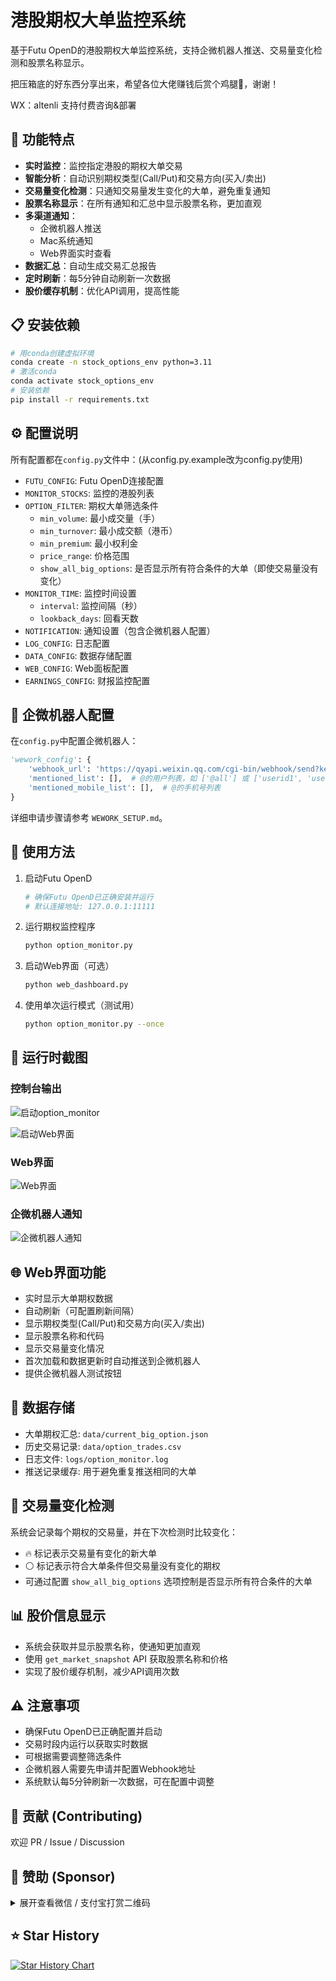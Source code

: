 # 港股期权大单监控系统

基于Futu OpenD的港股期权大单监控系统，支持企微机器人推送、交易量变化检测和股票名称显示。

把压箱底的好东西分享出来，希望各位大佬赚钱后赏个鸡腿🍗，谢谢！

WX：altenli   支持付费咨询&部署

## 🚀 功能特点

- **实时监控**：监控指定港股的期权大单交易
- **智能分析**：自动识别期权类型(Call/Put)和交易方向(买入/卖出)
- **交易量变化检测**：只通知交易量发生变化的大单，避免重复通知
- **股票名称显示**：在所有通知和汇总中显示股票名称，更加直观
- **多渠道通知**：
  - 企微机器人推送
  - Mac系统通知
  - Web界面实时查看
- **数据汇总**：自动生成交易汇总报告
- **定时刷新**：每5分钟自动刷新一次数据
- **股价缓存机制**：优化API调用，提高性能

## 📋 安装依赖

```bash
# 用conda创建虚拟环境
conda create -n stock_options_env python=3.11
# 激活conda
conda activate stock_options_env
# 安装依赖
pip install -r requirements.txt
```

## ⚙️ 配置说明

所有配置都在`config.py`文件中：(从config.py.example改为config.py使用)

- `FUTU_CONFIG`: Futu OpenD连接配置
- `MONITOR_STOCKS`: 监控的港股列表
- `OPTION_FILTER`: 期权大单筛选条件
  - `min_volume`: 最小成交量（手）
  - `min_turnover`: 最小成交额（港币）
  - `min_premium`: 最小权利金
  - `price_range`: 价格范围
  - `show_all_big_options`: 是否显示所有符合条件的大单（即使交易量没有变化）
- `MONITOR_TIME`: 监控时间设置
  - `interval`: 监控间隔（秒）
  - `lookback_days`: 回看天数
- `NOTIFICATION`: 通知设置（包含企微机器人配置）
- `LOG_CONFIG`: 日志配置
- `DATA_CONFIG`: 数据存储配置
- `WEB_CONFIG`: Web面板配置
- `EARNINGS_CONFIG`: 财报监控配置

## 🔧 企微机器人配置

在`config.py`中配置企微机器人：

```python
'wework_config': {
    'webhook_url': 'https://qyapi.weixin.qq.com/cgi-bin/webhook/send?key=xxxxxxxx',  # 企微机器人webhook地址
    'mentioned_list': [],  # @的用户列表，如 ['@all'] 或 ['userid1', 'userid2']
    'mentioned_mobile_list': [],  # @的手机号列表
}
```

详细申请步骤请参考 `WEWORK_SETUP.md`。

## 📱 使用方法

1. 启动Futu OpenD
   ```bash
   # 确保Futu OpenD已正确安装并运行
   # 默认连接地址: 127.0.0.1:11111
   ```

2. 运行期权监控程序
   ```bash
   python option_monitor.py
   ```



3. 启动Web界面（可选）
   ```bash
   python web_dashboard.py
   ```

4. 使用单次运行模式（测试用）
   ```bash
   python option_monitor.py --once
   ```

## 📸 运行时截图

### 控制台输出
![启动option_monitor](screenshots/console_output2.png)

![启动Web界面](screenshots/console_output.png)

### Web界面
![Web界面](screenshots/web_dashboard.png)

### 企微机器人通知
![企微机器人通知](screenshots/wework_notification.png)


## 🌐 Web界面功能

- 实时显示大单期权数据
- 自动刷新（可配置刷新间隔）
- 显示期权类型(Call/Put)和交易方向(买入/卖出)
- 显示股票名称和代码
- 显示交易量变化情况
- 首次加载和数据更新时自动推送到企微机器人
- 提供企微机器人测试按钮

## 💾 数据存储

- 大单期权汇总: `data/current_big_option.json`
- 历史交易记录: `data/option_trades.csv`
- 日志文件: `logs/option_monitor.log`
- 推送记录缓存: 用于避免重复推送相同的大单

## 🔄 交易量变化检测

系统会记录每个期权的交易量，并在下次检测时比较变化：
- 🔥 标记表示交易量有变化的新大单
- ⚪ 标记表示符合大单条件但交易量没有变化的期权
- 可通过配置 `show_all_big_options` 选项控制是否显示所有符合条件的大单

## 📊 股价信息显示

- 系统会获取并显示股票名称，使通知更加直观
- 使用 `get_market_snapshot` API 获取股票名称和价格
- 实现了股价缓存机制，减少API调用次数

## ⚠️ 注意事项

- 确保Futu OpenD已正确配置并启动
- 交易时段内运行以获取实时数据
- 可根据需要调整筛选条件
- 企微机器人需要先申请并配置Webhook地址
- 系统默认每5分钟刷新一次数据，可在配置中调整


## 🤝 贡献 (Contributing)

欢迎 PR / Issue / Discussion  


## 💖 赞助 (Sponsor)


<details>
<summary>展开查看微信 / 支付宝打赏二维码</summary>

<p>
  <img src="screenshots/wx.png" alt="微信赞赏码" width="230" />
  <img src="screenshots/zfb.png" alt="支付宝收款码" width="230" />
</p>

</details>



## ⭐ Star History

[![Star History Chart](https://api.star-history.com/svg?repos=altenli/large_stock_options_monitor&type=Date)](https://star-history.com/#altenli/large_stock_options_monitor&Date)